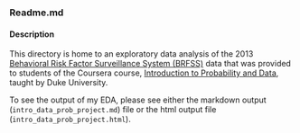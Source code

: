 ### Readme.md

#### Description

This directory is home to an exploratory data analysis of the 2013 [Behavioral Risk Factor Surveillance System (BRFSS)](https://cdc.gov/brfss) data that was provided to students of the Coursera course, [Introduction to Probability and Data](https://www.coursera.org/learn/probability-intro/home/info), taught by Duke University. 
 
To see the output of my EDA, please see either the markdown output (`intro_data_prob_project.md`) file or the
html output file (`intro_data_prob_project.html`).

